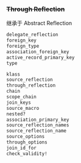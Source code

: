 ### ~~Through Reflection~~

继承于 Abstract Reflection

```ruby
delegate_reflection
foreign_key
foreign_type
association_foreign_key
active_record_primary_key
type

klass
source_reflection
through_reflection
chain
scope_chain
join_keys
source_macro
nested?
association_primary_key
source_reflection_names
source_reflection_name
source_options
through_options
join_id_for
check_validity!
```
